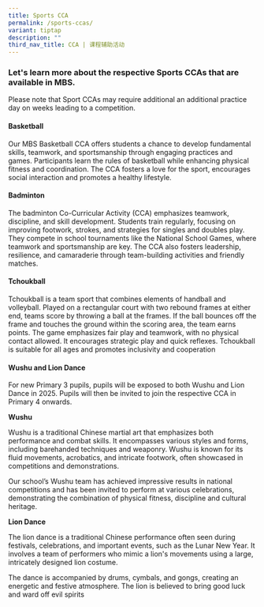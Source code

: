 ```yaml
---
title: Sports CCA
permalink: /sports-ccas/
variant: tiptap
description: ""
third_nav_title: CCA | 课程辅助活动
---
```

<h4></h4>
<h3>Let's learn more about the respective Sports CCAs that are available in MBS.</h3>
<p></p>
<p>Please note that Sport CCAs may require additional an additional practice
day on weeks leading to a competition.</p>
<p></p>
<h4>Basketball</h4>
<p>Our MBS Basketball CCA offers students a chance to develop fundamental
skills, teamwork, and sportsmanship through engaging practices and games.
Participants learn the rules of basketball while enhancing physical fitness
and coordination. The CCA fosters a love for the sport, encourages social
interaction and promotes a healthy lifestyle.</p>
<p></p>
<h4>Badminton</h4>
<p>The badminton Co-Curricular Activity (CCA) emphasizes teamwork, discipline,
and skill development. Students train regularly, focusing on improving
footwork, strokes, and strategies for singles and doubles play. They compete
in school tournaments like the National School Games, where teamwork and
sportsmanship are key. The CCA also fosters leadership, resilience, and
camaraderie through team-building activities and friendly matches.</p>
<p></p>
<h4>Tchoukball</h4>
<p>Tchoukball is a team sport that combines elements of handball and volleyball.
Played on a rectangular court with two rebound frames at either end, teams
score by throwing a ball at the frames. If the ball bounces off the frame
and touches the ground within the scoring area, the team earns points.
The game emphasizes fair play and teamwork, with no physical contact allowed.
It encourages strategic play and quick reflexes. Tchoukball is suitable
for all ages and promotes inclusivity and cooperation</p>
<p></p>
<h4>Wushu and Lion Dance</h4>
<p>For new Primary 3 pupils, pupils will be exposed to both Wushu and Lion
Dance in 2025. Pupils will then be invited to join the respective CCA in
Primary 4 onwards.</p>
<p><strong>Wushu</strong>
</p>
<p>Wushu is a traditional Chinese martial art that emphasizes both performance
and combat skills. It encompasses various styles and forms, including barehanded
techniques and weaponry. Wushu is known for its fluid movements, acrobatics,
and intricate footwork, often showcased in competitions and demonstrations.</p>
<p>Our school’s Wushu team has achieved impressive results in national competitions
and has been invited to perform at various celebrations, demonstrating
the combination of physical fitness, discipline and cultural heritage.</p>
<p><strong>Lion Dance</strong>
</p>
<p>The lion dance is a traditional Chinese performance often seen during
festivals, celebrations, and important events, such as the Lunar New Year.
It involves a team of performers who mimic a lion's movements using a large,
intricately designed lion costume.</p>
<p>The dance is accompanied by drums, cymbals, and gongs, creating an energetic
and festive atmosphere. The lion is believed to bring good luck and ward
off evil spirits</p>
<p></p>
<h4></h4>
<p></p>